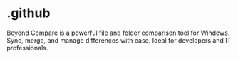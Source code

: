 # .github
Beyond Compare is a powerful file and folder comparison tool for Windows. Sync, merge, and manage differences with ease. Ideal for developers and IT professionals.
